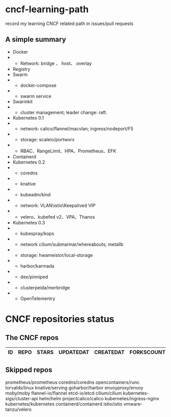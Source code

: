 # cncf-learning-path
record my learning CNCF related path in issues/pull requests

## A simple summary
- Docker
- - Network: bridge 、 host、 overlay
- Registry
- Swarm
- - docker-compose
- - swarm service
- Swarmkit
- - cluster management; leader change: raft.
- Kubernetes 0.1
- - network: calico/flannel/macvlan; ingress/nodeport/F5
- - storage: scaleio/portworx
- - RBAC、RangeLimit、HPA、Prometheus、EFK
- Containerd
- Kubernetes 0.2
- - coredns
- - knative
- - kubeadm/kind
- - network: VLAN\istio\Keepalived VIP
- - velero、kubefed v2、VPA、Thanos
- Kubernetes 0.3
- - kubespray/kops
- - network cilium/submarinar/whereabouts; metallb
- - storage: hwameistor/local-storage
- - harbor/karmada
- - dex/pinniped
- - clusterpeida/merbridge
- - OpenTelementry

# CNCF repositories status
<!--START_SECTION:github_repos-->
## The CNCF repos
| ID | REPO | STARS | UPDATEDAT | CREATEDAT | FORKSCOUNT |
|----|------|-------|-----------|-----------|------------|



## Skipped repos
prometheus/prometheus
coredns/coredns
opencontainers/runc
torvalds/linux
knative/serving
goharbor/harbor
envoyproxy/envoy
moby/moby
flannel-io/flannel
etcd-io/etcd
cilium/cilium
kubernetes-sigs/cluster-api
helm/helm
projectcalico/calico
kubernetes/ingress-nginx
kubernetes/kubernetes
containerd/containerd
istio/istio
vmware-tanzu/velero<!--END_SECTION:github_repos-->
